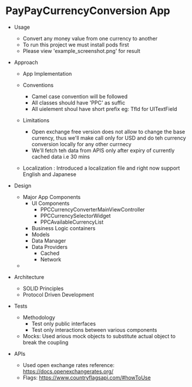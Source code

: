 #  PayPayCurrencyConversion App
- Usage
    - Convert any money value from one currency to another
    - To run this project we must install pods first
    - Please view 'example_screenshot.png' for result
    
- Approach
    - App Implementation
    
    - Conventions
        - Camel case convention will be followed 
        - All classes should have 'PPC' as suffic
        - All uielement shoul have short prefix eg: Tfld for UITextField
        
    - Limitations
        - Open exchange free version does not allow to change the base currency, thus we'll make call only for USD and do teh currency conversion locally for any other currnecy
        - We'll fetch teh data from APIS only after expiry of currently cached data i.e 30 mins
        
    - Localization : Introduced a localization file and right now support English and Japanese
        
    
- Design
    - Major App Components
        - UI Components
            - PPCCurrencyConverterMainViewController
            - PPCCurrencySelectorWidget
            - PPCAvailableCurrencyList
        - Business Logic containers
        - Models
        - Data Manager
        - Data Providers
            - Cached
            - Network 
    - 
- Architecture
    - SOLID Principles
    - Protocol Driven Development
- Tests
    - Methodology
        - Test only public interfaces
        - Test only interactions between various components
    - Mocks: Used arious mock objects to substitute actual object to break the coupling
- APIs
    - Used open exchange rates reference: https://docs.openexchangerates.org/
    - Flags: https://www.countryflagsapi.com/#howToUse



